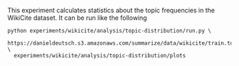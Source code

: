 This experiment calculates statistics about the topic frequencies in the WikiCite dataset.
It can be run like the following
```
python experiments/wikicite/analysis/topic-distribution/run.py \
  https://danieldeutsch.s3.amazonaws.com/summarize/data/wikicite/train.tokenized.v1.1.jsonl.gz \
  experiments/wikicite/analysis/topic-distribution/plots
```
